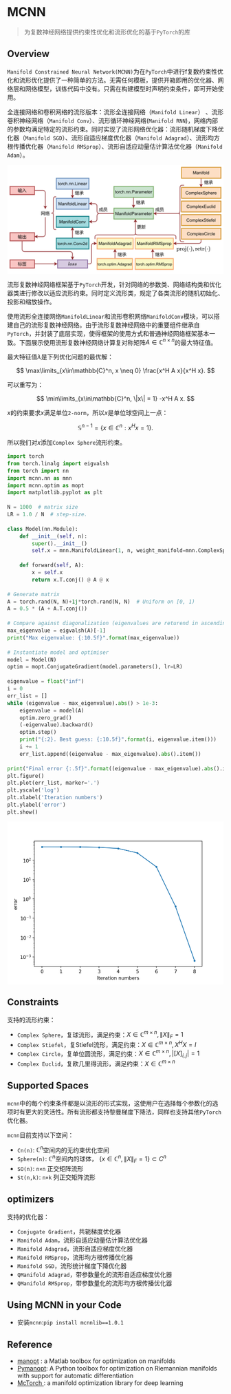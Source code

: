 # MCNN

> 为复数神经网络提供约束性优化和流形优化的基于`PyTorch`的库

## Overview

`Manifold Constrained Neural Network(MCNN)`为在`PyTorch`中进行f复数约束性优化和流形优化提供了一种简单的方法。无需任何模板，提供开箱即用的优化器、网络层和网络模型，训练代码中没有。只需在构建模型时声明约束条件，即可开始使用。

全连接网络和卷积网络的流形版本：流形全连接网络（`Manifold Linear`） 、流形卷积神经网络（`Manifold Conv`）、流形循环神经网络(`Manifold RNN`)，网络内部的参数均满足特定的流形约束。同时实现了流形网络优化器：流形随机梯度下降优化器（`Manifold SGD`）、流形自适应梯度优化器（`Manifold Adagrad`）、流形均方根传播优化器（`Manifold RMSprop`）、流形自适应动量估计算法优化器（`Manifold Adam`）。

<center><img src=".\img\arch.png" width = "600" alt="图片名称" align=center /></center>

流形复数神经网络框架基于`PyTorch`开发，针对网络的参数类、网络结构类和优化器类进行修改以适应流形约束。同时定义流形类，规定了各类流形的随机初始化、投影和缩放操作。

使用流形全连接网络`ManifoldLinear`和流形卷积网络`ManifoldConv`模块，可以搭建自己的流形复数神经网络。由于流形复数神经网络中的重要组件继承自`PyTorch`，并封装了底层实现，使得框架的使用方式和普通神经网络框架基本一致。下面展示使用流形复数神经网络计算复对称矩阵$A \in \mathbb C^{n\times n}$的最大特征值。

最大特征值$\lambda$是下列优化问题的最优解：

$$
\max\limits_{x\in\mathbb{C}^n, x \neq 0} \frac{x^H A x}{x^H
            x}.
$$

可以重写为：

$$
\min\limits_{x\in\mathbb{C}^n, \|x\| = 1} -x^H A x.
$$

$x$的约束要求$x$满足单位`2-norm`，所以$x$是单位球空间上一点：

$$
\mathbb{S}^{n-1} = \{x \in \mathbb{C}^n : x^H x = 1\}.
$$

所以我们对$x$添加`Complex Sphere`流形约束。

```python
import torch
from torch.linalg import eigvalsh
from torch import nn
import mcnn.nn as mnn
import mcnn.optim as mopt
import matplotlib.pyplot as plt

N = 1000  # matrix size
LR = 1.0 / N  # step-size.

class Model(nn.Module):
    def __init__(self, n):
        super().__init__()
        self.x = mnn.ManifoldLinear(1, n, weight_manifold=mnn.ComplexSphere, bias=False).to(torch.complex64).weight

    def forward(self, A):
        x = self.x
        return x.T.conj() @ A @ x

# Generate matrix
A = torch.rand(N, N)+1j*torch.rand(N, N)  # Uniform on [0, 1)
A = 0.5 * (A + A.T.conj())

# Compare against diagonalization (eigenvalues are returend in ascending order)
max_eigenvalue = eigvalsh(A)[-1]
print("Max eigenvalue: {:10.5f}".format(max_eigenvalue))

# Instantiate model and optimiser
model = Model(N)
optim = mopt.ConjugateGradient(model.parameters(), lr=LR)

eigenvalue = float("inf")
i = 0
err_list = []
while (eigenvalue - max_eigenvalue).abs() > 1e-3:
    eigenvalue = model(A)
    optim.zero_grad()
    (-eigenvalue).backward()
    optim.step()
    print("{:2}. Best guess: {:10.5f}".format(i, eigenvalue.item()))
    i += 1
    err_list.append((eigenvalue - max_eigenvalue).abs().item())

print("Final error {:.5f}".format((eigenvalue - max_eigenvalue).abs().item()))
plt.figure()
plt.plot(err_list, marker='.')
plt.yscale('log')
plt.xlabel('Iteration numbers')
plt.ylabel('error')
plt.show()
```

<center><img src="img\err_plot.png" width = "600" alt="图片名称" align=center /></center>

## Constraints

支持的流形约束：

* `Complex Sphere`，复球流形，满足约束：$X \in \mathbb C^{m \times n},\| X \|_F=1$
* `Complex Stiefel`，复Stiefel流形，满足约束：$X \in \mathbb C^{m\times n},{X}^H{X}={I}$
* `Complex Circle`，复单位圆流形，满足约束：$X \in \mathbb C^{m\times n},|[{X}]_{i,j}|=1$
* `Complex Euclid`，复欧几里得流形，满足约束：$X \in \mathbb C^{m\times n}$

## Supported Spaces

`mcnn`中的每个约束条件都是以流形的形式实现，这使用户在选择每个参数化的选项时有更大的灵活性。所有流形都支持黎曼梯度下降法，同样也支持其他`PyTorch`优化器。

`mcnn`目前支持以下空间：

* `Cn(n)`: $\mathbb C^n$空间内的无约束优化空间
* `Sphere(n)`:  $\mathbb C^n$空间内的球体， $\{x\in \mathbb C^n , \|X\|_F=1\} \subset C^n$
* `SO(n)`:  `n×n` 正交矩阵流形
* `St(n,k)`:  `n×k` 列正交矩阵流形

## optimizers

支持的优化器：

* `Conjugate Gradient`，共轭梯度优化器
* `Manifold Adam`，流形自适应动量估计算法优化器
* `Manifold Adagrad`，流形自适应梯度优化器
* `Manifold RMSprop`，流形均方根传播优化器
* `Manifold SGD`，流形统计梯度下降优化器
* `QManifold Adagrad`，带参数量化的流形自适应梯度优化器
* `QManifold RMSprop`，带参数量化的流形均方根传播优化器

## Using MCNN in your Code

* 安装`mcnn`:`pip install mcnnlib==1.0.1`

## Reference

* [manopt](https://github.com/NicolasBoumal/manopt) : a Matlab toolbox for optimization on manifolds
* [Pymanopt](https://github.com/pymanopt/pymanopt): A Python toolbox for optimization on Riemannian manifolds with support for automatic differentiation
* [McTorch ](https://github.com/mctorch/mctorch): a manifold optimization library for deep learning
